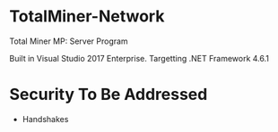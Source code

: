 # TotalMiner-Network
Total Miner MP: Server Program

Built in Visual Studio 2017 Enterprise.  Targetting .NET Framework 4.6.1

# Security To Be Addressed
* Handshakes
